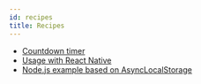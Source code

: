 ```yaml
---
id: recipes
title: Recipes
---
```


- [Countdown timer](countdown.md)
- [Usage with React Native](react-native/example.md)
- [Node.js example based on AsyncLocalStorage](nodejs-async-local-storage/example.md)
